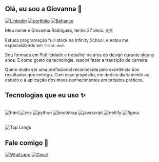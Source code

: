 ## Olá, eu sou a Giovanna 🤙

[![Linkedin](https://img.shields.io/badge/LinkedIn-0077B5?style=for-the-badge&logo=linkedin&logoColor=white)](https://www.linkedin.com/in/giovanna-rodrigues1/)
[![portfolio](https://img.shields.io/badge/my_portfolio-000?style=for-the-badge&logo=ko-fi&logoColor=white)](https://giovannamwt.github.io/)
[![Behance](https://img.shields.io/badge/-Behance-blue?style=for-the-badge&logo=behance&logoColor=white)](https://www.behance.net/giovannarodrigues1)

<!-- ![Giovanna's GitHub stats](https://github-readme-stats.vercel.app/api?username=giovannamwt&show_icons=true&theme=radical) -->

Meu nome é Giovanna Rodrigues, tenho 27 anos. 🇧🇷

Estudo programação fulll stack na Infinity School, e estou me especializando em `front-end`.

Sou formada em Publicidade e trabalhei na área do design durante alguns anos. E como gosto de tecnologia, resolvi fazer a transição de carreira.

Quero muito ser uma profissional reconhecida pela excelência dos resultados que entrego. Com esse propósito, me dedico diariamente ao estudo e à aplicação dos meus conhecimentos em projetos práticos.



## Tecnologias que eu uso ✨

<div style="display: inline-block;"><br/>
        <img align="center" src="https://img.shields.io/badge/HTML5-E34F26?style=for-the-badge&logo=html5&logoColor=white" alt="html">
        <img align="center" src="https://img.shields.io/badge/CSS3-1572B6?style=for-the-badge&logo=css3&logoColor=white" alt="css">
        <img align="center" src="https://img.shields.io/badge/Python-14354C?style=for-the-badge&logo=python&logoColor=white" alt="python">
        <img align="center" src="https://img.shields.io/badge/Bootstrap-563D7C?style=for-the-badge&logo=bootstrap&logoColor=white" alt="bootstrap">
        <img align="center" src="https://img.shields.io/badge/JavaScript-F7DF1E?style=for-the-badge&logo=javascript&logoColor=black" alt="javascript">
        <img align="center" src="https://img.shields.io/badge/Netlify-00C7B7?style=for-the-badge&logo=netlify&logoColor=white" alt="netlify">
        <img align="center" src="https://img.shields.io/badge/Figma-F24E1E?style=for-the-badge&logo=figma&logoColor=white" alt="figma">
        <br/><br/>
</div>

![Top Langs](https://github-readme-stats.vercel.app/api/top-langs/?username=giovannamwt&layout=compact)

## Fale comigo 🥹

[![Whatsapp](https://img.shields.io/badge/WhatsApp-25D366?style=for-the-badge&logo=whatsapp&logoColor=white)](https://wa.me/85985997194)
[![Gmail](https://img.shields.io/badge/Gmail-D14836?style=for-the-badge&logo=gmail&logoColor=white)](mailto:giovanna.ar.0@gmail.com)


